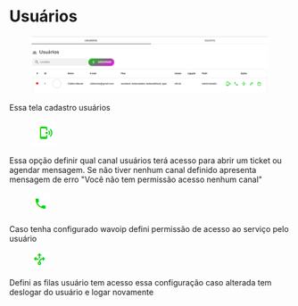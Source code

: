 # Usuários

<figure><img src="../../.gitbook/assets/image (1) (1) (1).png" alt=""><figcaption></figcaption></figure>

Essa tela cadastro usuários

<figure><img src="../../.gitbook/assets/image (2) (1).png" alt=""><figcaption></figcaption></figure>

Essa opção definir qual canal usuários terá acesso para abrir um ticket ou agendar mensagem. Se não tiver nenhum canal definido apresenta mensagem de erro "Você não tem permissão acesso nenhum canal"

<figure><img src="../../.gitbook/assets/image (3).png" alt=""><figcaption></figcaption></figure>

Caso tenha configurado wavoip defini permissão de acesso ao serviço pelo usuário

<figure><img src="../../.gitbook/assets/image (4).png" alt=""><figcaption></figcaption></figure>

Defini as filas usuário tem acesso essa configuração caso alterada tem deslogar do usuário e logar novamente
